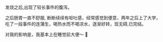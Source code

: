 
发烧之后,出现了较长事件的腹泻。

之后肠胃一直不舒服, 断断续续有呕吐感，经常感觉到便意，两年之后上了大学，吃了一段事件的连蒲生，喝热水而不喝凉水，逐渐好转，现无碍,已完结。


对我的影响是，我基本上在睡觉前大便～ 🙂





